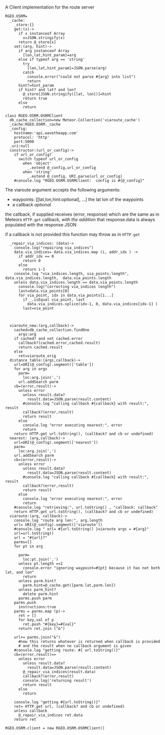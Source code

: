 A Client implementation for the route server

       
    RGEO.OSRM=
      _cache:
        _store:{}
        get:(x)->
          if x instanceof Array
            x=JSON.stringify(x)
          return @_store[x]
        set:(arg, hint)->
          if arg instanceof Array
            [lon,lat,hint_param]=arg
          else if typeof arg == 'string'
            try
              [lon,lat,hint_param]=JSON.parse(arg)
            catch
              console.error("could not parse #{arg} into list")
              return 
          hint?=hint_param
          if hint? and lat? and lon?
            @_store[JSON.stringify([lat, lon])]=hint
            return true
          else 
            return 

    class RGEO.OSRM.OSRMClient
      db_cache_collection=new Meteor.Collection('viaroute_cache')
      _cache:RGEO.OSRM._cache
      _config:
        hostname:'api.wavetheapp.com'
        protocol: 'http'
        port:5000
      _uri:null
      constructor:(url_or_config)->
        if url_or_config?
          switch typeof url_or_config
            when 'object' 
              _.extend @_config,url_or_config
            when 'string' 
              _.extend @_config, URI.parse(url_or_config)
        #console.log "RGEO.OSRM.OSRMClient:  config is #{@_config}"

The viaroute argument accepts the following arguments:
  * waypoints: [[lat,lon,hint:optional], ...]  the lat lon of the waypoints
  * a callback *optional*

the callback, if supplied receives (error, response) which are the same as in
Meteors `HTTP.get` callback, _with the addition_  that response.data is always
populated with the response JSON 

if a callback is not provided this function may throw as in `HTTP.get`
      
      _repair_via_indices: (data)->
        console.log("repairing via_indices")
        data.via_indices= data.via_indices.map (i, addr_idx ) ->
          if addr_idx == 0
            return 0
          else
            return i-1
        console.log "via_indices.length, via_points.length", data.via_indices.length,  data.via_points.length
        unless data.via_indices.length == data.via_points.length
          console.log("correcting via_indices length")
          last=data.via_points[0]
          for via_point, idx in data.via_points[1...]
            if _.isEqual via_point, last
              data.via_indices.splice(idx-1, 0, data.via_indices[idx-1] )
            last=via_point



      viaroute_new:(arg,callback)->
        cached=db_cache_collection.findOne
          args:arg
        if cached? and not cached.error
          callback?(cached.error,cached.result)
          return cached.result
        else
          ret=viaroute_orig
      distance_table:(args,callback)->
        url=URI(@_config).segment(['table'])
        for arg in args
          parm=
            loc:arg.join(',')
          url.addSearch parm
        cb=(error,result)->
          unless error
            unless result.data?
              result.data=JSON.parse(result.content)
            #console.log "calling callback #{callback} with result:", result
            callback?(error,result)
            return result
          else
            console.log "error executing nearest:", error
            return
        return HTTP.get url.toString(), (callback? and cb or undefined)
      nearest: (arg,callback)->
        url=URI(@_config).segment(['nearest'])
        parm=
          loc:arg.join(',')
        url.addSearch parm
        cb=(error,result)->
          unless error
            unless result.data?
              result.data=JSON.parse(result.content)
            #console.log "calling callback #{callback} with result:", result
            callback?(error,result)
            return result
          else
            console.log "error executing nearest:", error
            return
        #console.log "retrieving:", url.toString() , "callback: callback"
        return HTTP.get url.toString(), (callback? and cb or undefined)
      viaroute:(arg, callback)->
        console.log "route arg len:", arg.length
        url= URI(@_config).segment(['viaroute'])
        #console.log " orl= #{url.toString() }viaroute args = #{arg}"
        url=url.toString()
        url = "#{url}?" 
        parms=[]
        for pt in arg
          
          parm=
            loc:pt.join(',')
          unless pt.length ==2
            console.error "ignoring waypoint=#{pt} because it has not both lat, and lon"
            return
          unless parm.hint?
            parm.hint=@_cache.get([parm.lat,parm.lon])
          unless parm_hint?
            delete parm.hint
          parms.push parm
        parms.push
          instructions:true
        parms = parms.map (p)->
          ret = []
          for key,val of p
            ret.push "#{key}=#{val}"
          return ret.join ("&")
        
        url+= parms.join("&")
          #now this returns whatever is returned when callback is provided
          # and the result when no callback argument is given
        #console.log "getting route: #{ url.toString()}"
        cb=(error,result)=>
          unless error
            unless result.data?
              result.data=JSON.parse(result.content)  
            @_repair_via_indices(result.data)
            callback?(error,result)
            console.log('returning result')
            return result
          else
            return 
     
        console.log "getting #{url.toString()}"
        ret= HTTP.get url, (callback? and cb or undefined)
        unless callback
          @_repair_via_indices ret.data
        return ret

    RGEO.OSRM.client = new RGEO.OSRM.OSRMClient()
        






